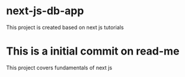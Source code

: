 # next-js-db-app
This project is created based on next js tutorials

# This is a initial commit on read-me
This project covers fundamentals of next js
